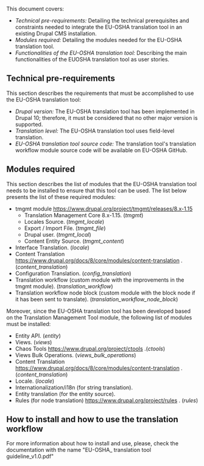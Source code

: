 This document covers:
* _Technical pre-requirements:_ Detailing the technical prerequisites and constraints needed to integrate the EU-OSHA translation tool in an existing Drupal CMS installation.
* _Modules required:_ Detailing the modules needed for the EU-OSHA translation tool.
* _Functionalities of the EU-OSHA translation tool:_ Describing the main functionalities of the EUOSHA translation tool as user stories.

## Technical pre-requirements

This section describes the requirements that must be accomplished to use the EU-OSHA translation tool:
* _Drupal version:_ The EU-OSHA translation tool has been implemented in Drupal 10; therefore, it must be considered that no other major version is supported.
* _Translation level:_ The EU-OSHA translation tool uses field-level translation.
* _EU-OSHA translation tool source code:_ The translation tool's translation workflow module source code will be available on EU-OSHA GitHub.

## Modules required
This section describes the list of modules that the EU-OSHA translation tool needs to be installed to ensure that this tool can be used. The list below presents the list of these required modules:
* tmgmt module https://www.drupal.org/project/tmgmt/releases/8.x-1.15
    * Translation Management Core 8.x-1.15. (_tmgmt_)
    * Locales Source. (_tmgmt_locale_)
    * Export / Import File. (_tmgmt_file_)
    * Drupal user. (_tmgmt_local_)
    * Content Entity Source. (_tmgmt_content_)
* Interface Translation. (_locale_)
* Content Translation https://www.drupal.org/docs/8/core/modules/content-translation . (_content_translation_)
* Configuration Translation. (_config_translation_)
* Translation workflow (custom module with the improvements in the tmgmt module). (_translation_workflow_)
* Translation workflow node block (custom module with the block node if it has been sent to translate). (_translation_workflow_node_block_)

Moreover, since the EU-OSHA translation tool has been developed based on the Translation Management Tool module, the following list of modules must be installed:
* Entity API. (_entity_)
* Views. (_views_)
* Chaos Tools https://www.drupal.org/project/ctools .(_ctools_) 
* Views Bulk Operations. (_views_bulk_operations_)
* Content Translation https://www.drupal.org/docs/8/core/modules/content-translation . (_content_translation_)
* Locale. (_locale_)
* Internationalization/i18n (for string translation).
* Entity translation (for the entity source).
* Rules (for node translation) https://www.drupal.org/project/rules . (_rules_)

## How to install and how to use the translation workflow
For more information about how to install and use, please, check the documentation with the name "EU-OSHA_ translation tool guideline_v1.0.pdf"
